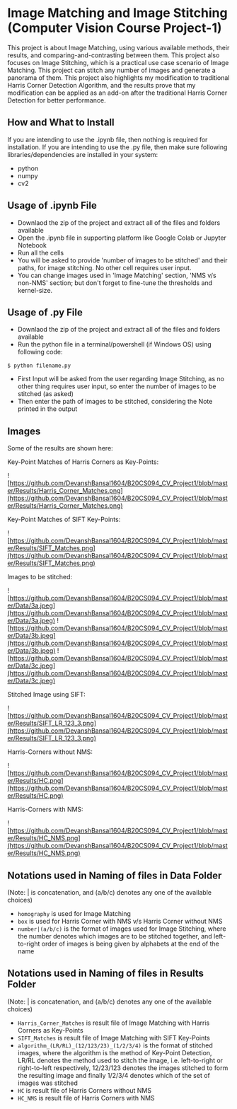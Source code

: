 # Image Matching and Image Stitching (Computer Vision Course Project-1)

This project is about Image Matching, using various available methods,  their results, and comparing-and-contrasting between them. This project also focuses on Image Stitching, which is a practical use case scenario of Image Matching. This project can stitch any number of images and generate a panorama of them. This project also highlights my modification to traditional Harris Corner Detection Algorithm, and the results prove that my modification can be applied as an add-on after the traditional Harris Corner Detection for better performance.

## How and What to Install

If you are intending to use the .ipynb file, then nothing is required for installation.
If you are intending to use the .py file, then make sure following libraries/dependencies are installed in your system:

- python
- numpy
- cv2

## Usage of .ipynb File

- Downlaod the zip of the project and extract all of the files and folders available
- Open the .ipynb file in supporting platform like Google Colab or Jupyter Notebook
- Run all the cells
- You will be asked to provide 'number of images to be stitched' and their paths, for image stitching. No other cell requires user input.
- You can change images used in 'Image Matching' section, 'NMS v/s non-NMS' section; but don't forget to fine-tune the thresholds and kernel-size.

## Usage of .py File

- Downlaod the zip of the project and extract all of the files and folders available
- Run the python file in a terminal/powershell (if Windows OS) using following code:
```
$ python filename.py
```
- First Input will be asked from the user regarding Image Stitching, as no other thing requires user input, so enter the number of images to be stitched (as asked)
- Then enter the path of images to be stitched, considering the Note printed in the output

## Images

Some of the results are shown here:

Key-Point Matches of Harris Corners as Key-Points:

![https://github.com/DevanshBansal1604/B20CS094_CV_Project1/blob/master/Results/Harris_Corner_Matches.png](https://github.com/DevanshBansal1604/B20CS094_CV_Project1/blob/master/Results/Harris_Corner_Matches.png)

Key-Point Matches of SIFT Key-Points:

![https://github.com/DevanshBansal1604/B20CS094_CV_Project1/blob/master/Results/SIFT_Matches.png](https://github.com/DevanshBansal1604/B20CS094_CV_Project1/blob/master/Results/SIFT_Matches.png)

Images to be stitched:

![https://github.com/DevanshBansal1604/B20CS094_CV_Project1/blob/master/Data/3a.jpeg](https://github.com/DevanshBansal1604/B20CS094_CV_Project1/blob/master/Data/3a.jpeg)
![https://github.com/DevanshBansal1604/B20CS094_CV_Project1/blob/master/Data/3b.jpeg](https://github.com/DevanshBansal1604/B20CS094_CV_Project1/blob/master/Data/3b.jpeg)
![https://github.com/DevanshBansal1604/B20CS094_CV_Project1/blob/master/Data/3c.jpeg](https://github.com/DevanshBansal1604/B20CS094_CV_Project1/blob/master/Data/3c.jpeg)

Stitched Image using SIFT:

![https://github.com/DevanshBansal1604/B20CS094_CV_Project1/blob/master/Results/SIFT_LR_123_3.png](https://github.com/DevanshBansal1604/B20CS094_CV_Project1/blob/master/Results/SIFT_LR_123_3.png)

Harris-Corners without NMS:

![https://github.com/DevanshBansal1604/B20CS094_CV_Project1/blob/master/Results/HC.png](https://github.com/DevanshBansal1604/B20CS094_CV_Project1/blob/master/Results/HC.png)

Harris-Corners with NMS:

![https://github.com/DevanshBansal1604/B20CS094_CV_Project1/blob/master/Results/HC_NMS.png](https://github.com/DevanshBansal1604/B20CS094_CV_Project1/blob/master/Results/HC_NMS.png)

## Notations used in Naming of files in Data Folder

(Note: | is concatenation, and (a/b/c) denotes any one of the available choices)

- `homography` is used for Image Matching
- `box` is used for Harris Corner with NMS v/s Harris Corner without NMS
- `number|(a/b/c)` is the format of images used for Image Stitching, where the number denotes which images are to be stitched together, and left-to-right order of images is being given by alphabets at the end of the name

## Notations used in Naming of files in Results Folder

(Note: | is concatenation, and (a/b/c) denotes any one of the available choices)

- `Harris_Corner_Matches` is result file of Image Matching with Harris Corners as Key-Points
- `SIFT_Matches` is result file of Image Matching with SIFT Key-Points
- `algorithm_(LR/RL)_(12/123/23)_(1/2/3/4)` is the format of stitched images, where the algorithm is the method of Key-Point Detection, LR/RL denotes the method used to stitch the image, i.e. left-to-right or right-to-left respectively, 12/23/123 denotes the images stitched to form the resulting image and finally 1/2/3/4 denotes which of the set of images was stitched
- `HC` is result file of Harris Corners without NMS
- `HC_NMS` is result file of Harris Corners with NMS









